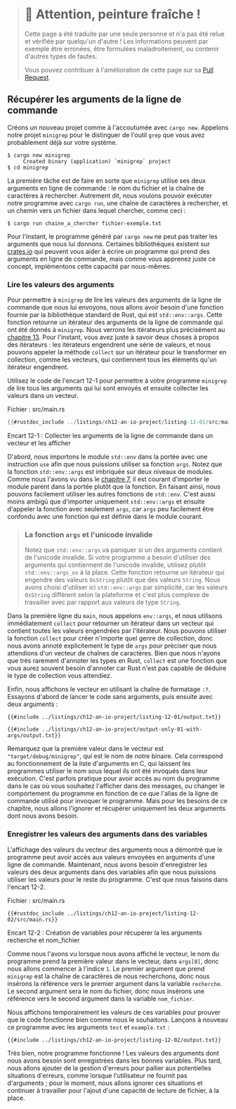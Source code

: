 > # 🚧 Attention, peinture fraîche !
>
> Cette page a été traduite par une seule personne et n'a pas été relue et
> vérifiée par quelqu'un d'autre ! Les informations peuvent par exemple être
> erronées, être formulées maladroitement, ou contenir d'autres types de fautes.
>
> Vous pouvez contribuer à l'amélioration de cette page sur sa
> [Pull Request](https://github.com/Jimskapt/rust-book-fr/pull/133).

<!--
## Accepting Command Line Arguments
-->

## Récupérer les arguments de la ligne de commande

<!--
Let’s create a new project with, as always, `cargo new`. We’ll call our project
`minigrep` to distinguish it from the `grep` tool that you might already have
on your system.
-->

Créons un nouveau projet comme à l'accoutumée avec `cargo new`. Appelons
notre projet `minigrep` pour le distinguer de l'outil `grep` que vous avez
probablement déjà sur votre système.

<!--
```console
$ cargo new minigrep
     Created binary (application) `minigrep` project
$ cd minigrep
```
-->

```console
$ cargo new minigrep
     Created binary (application) `minigrep` project
$ cd minigrep
```

<!--
The first task is to make `minigrep` accept its two command line arguments: the
filename and a string to search for. That is, we want to be able to run our
program with `cargo run`, a string to search for, and a path to a file to
search in, like so:
-->

La première tâche est de faire en sorte que `minigrep` utilise ses deux
arguments en ligne de commande : le nom du fichier et la chaîne de caractères à
rechercher. Autrement dit, nous voulons pouvoir exécuter notre programme avec
`cargo run`, une chaîne de caractères à rechercher, et un chemin vers un
fichier dans lequel chercher, comme ceci :

<!--
```console
$ cargo run searchstring example-filename.txt
```
-->

```console
$ cargo run chaine_a_chercher fichier-exemple.txt
```

<!--
Right now, the program generated by `cargo new` cannot process arguments we
give it. Some existing libraries on [crates.io](https://crates.io/) can help
with writing a program that accepts command line arguments, but because you’re
just learning this concept, let’s implement this capability ourselves.
-->

Pour l'instant, le programme généré par `cargo new` ne peut pas traiter les
arguments que nous lui donnons. Certaines bibliothèques existent sur
[crates.io](https://crates.io/) qui peuvent vous aider à écrire un programme
qui prend des arguments en ligne de commande, mais comme vous apprenez
juste ce concept, implémentons cette capacité par nous-mêmes.

<!--
### Reading the Argument Values
-->

### Lire les valeurs des arguments

<!--
To enable `minigrep` to read the values of command line arguments we pass to
it, we’ll need a function provided in Rust’s standard library, which is
`std::env::args`. This function returns an iterator of the command line
arguments that were given to `minigrep`. We’ll cover iterators fully in
[Chapter 13][ch13]<!-- ignore -- >. For now, you only need to know two details
about iterators: iterators produce a series of values, and we can call the
`collect` method on an iterator to turn it into a collection, such as a vector,
containing all the elements the iterator produces.
-->

Pour permettre à `minigrep` de lire les valeurs des arguments de la ligne de
commande que nous lui envoyons, nous allons avoir besoin d'une fonction fournie
par la bibliothèque standard de Rust, qui est `std::env::args`. Cette fonction
retourne un itérateur des arguments de la ligne de commande qui ont été donnés
à `minigrep`. Nous verrons les itérateurs plus précisément au
[chapitre 13][ch13]<!-- ignore -->. Pour l'instant, vous avez juste à savoir
deux choses à propos des itérateurs : les itérateurs engendrent une série de
valeurs, et nous pouvons appeler la méthode `collect` sur un itérateur pour le
transformer en collection, comme les vecteurs, qui contiennent tous les
éléments qu'un itérateur engendrent.

<!--
Use the code in Listing 12-1 to allow your `minigrep` program to read any
command line arguments passed to it and then collect the values into a vector.
-->

Utilisez le code de l'encart 12-1 pour permettre à votre programme `minigrep`
de lire tous les arguments qui lui sont envoyés et ensuite collecter les
valeurs dans un vecteur.

<!--
<span class="filename">Filename: src/main.rs</span>
-->

<span class="filename">Fichier : src/main.rs</span>

<!--
```rust
{{#rustdoc_include ../listings/ch12-an-io-project/listing-12-01/src/main.rs}}
```
-->

```rust
{{#rustdoc_include ../listings/ch12-an-io-project/listing-12-01/src/main.rs}}
```

<!--
<span class="caption">Listing 12-1: Collecting the command line arguments into
a vector and printing them</span>
-->

<span class="caption">Encart 12-1 : Collecter les arguments de la ligne de
commande dans un vecteur et les afficher</span>

<!--
First, we bring the `std::env` module into scope with a `use` statement so we
can use its `args` function. Notice that the `std::env::args` function is
nested in two levels of modules. As we discussed in [Chapter
7][ch7-idiomatic-use]<!-- ignore -- >, in cases where the desired function is
nested in more than one module, it’s conventional to bring the parent module
into scope rather than the function. By doing so, we can easily use other
functions from `std::env`. It’s also less ambiguous than adding `use
std::env::args` and then calling the function with just `args`, because `args`
might easily be mistaken for a function that’s defined in the current module.
-->

D'abord, nous importons le module `std::env` dans la portée avec une
instruction `use` afin que nous puissions utiliser sa fonction `args`. Notez
que la fonction `std::env::args` est imbriquée sur deux niveaux de modules.
Comme nous l'avons vu dans le [chapitre 7][ch7-idiomatic-use]<!-- ignore -->,
il est courant d'importer le module parent dans la portée plutôt que la
fonction. En faisant ainsi, nous pouvons facilement utiliser les autres
fonctions de `std::env`. C'est aussi moins ambigü que d'importer uniquement
`std::env::args` et ensuite d'appeler la fonction avec seulement `args`, car
`args` peu facilement être confondu avec une fonction qui est définie dans le
module courant.

<!--
> ### The `args` Function and Invalid Unicode
>
> Note that `std::env::args` will panic if any argument contains invalid
> Unicode. If your program needs to accept arguments containing invalid
> Unicode, use `std::env::args_os` instead. That function returns an iterator
> that produces `OsString` values instead of `String` values. We’ve chosen to
> use `std::env::args` here for simplicity, because `OsString` values differ
> per platform and are more complex to work with than `String` values.
-->

> ### La fonction `args` et l'unicode invalide
>
> Notez que `std::env::args` va paniquer si un des arguments contient de
> l'unicode invalide. Si votre programme a besoin d'utiliser des arguments qui
> contiennent de l'unicode invalide, utilisez plutôt `std::env::args_os` à la
> place. Cette fonction retourne un itérateur qui engendre des valeurs `OsString`
> plutôt que des valeurs `String`. Nous avons choisi d'utiliser ici
> `std::env::args` par simplicité, car les valeurs `OsString` diffèrent selon
> la plateforme et c'est plus complexe de travailler avec par rapport aux
> valeurs de type `String`.

<!--
On the first line of `main`, we call `env::args`, and we immediately use
`collect` to turn the iterator into a vector containing all the values produced
by the iterator. We can use the `collect` function to create many kinds of
collections, so we explicitly annotate the type of `args` to specify that we
want a vector of strings. Although we very rarely need to annotate types in
Rust, `collect` is one function you do often need to annotate because Rust
isn’t able to infer the kind of collection you want.
-->

Dans la première ligne du `main`, nous appelons `env::args`, et nous utilisons
immédiatement `collect` pour retourner un itérateur dans un vecteur qui
contient toutes les valeurs engendrées par l'itérateur. Nous pouvons utiliser
la fonction `collect` pour créer n'importe quel genre de collection, donc nous
avons annoté explicitement le type de `args` pour préciser que nous attendions
d'un vecteur de chaînes de caractères. Bien que nous n'ayons que très
rarement d'annoter les types en Rust, `collect` est une fonction que vous
aurez souvent besoin d'annoter car Rust n'est pas capable de déduire le type
de collection vous attendiez.

<!--
Finally, we print the vector using the debug formatter, `:?`. Let’s try running
the code first with no arguments and then with two arguments:
-->

Enfin, nous affichons le vecteur en utilisant la chaîne de formatage `:?`.
Essayons d'abord de lancer le code sans arguments, puis ensuite avec deux
arguments :

<!--
```console
{{#include ../listings/ch12-an-io-project/listing-12-01/output.txt}}
```
-->

```console
{{#include ../listings/ch12-an-io-project/listing-12-01/output.txt}}
```

<!--
```console
{{#include ../listings/ch12-an-io-project/output-only-01-with-args/output.txt}}
```
-->

```console
{{#include ../listings/ch12-an-io-project/output-only-01-with-args/output.txt}}
```

<!--
Notice that the first value in the vector is `"target/debug/minigrep"`, which
is the name of our binary. This matches the behavior of the arguments list in
C, letting programs use the name by which they were invoked in their execution.
It’s often convenient to have access to the program name in case you want to
print it in messages or change behavior of the program based on what command
line alias was used to invoke the program. But for the purposes of this
chapter, we’ll ignore it and save only the two arguments we need.
-->

Remarquez que la première valeur dans le vecteur est
`"target/debug/minigrep"`, qui est le nom de notre binaire. Cela correspond
au fonctionnement de la liste d'arguments en C, qui laissent les programmes
utiliser le nom sous lequel ils ont été invoqués dans leur exécution. C'est
parfois pratique pour avoir accès au nom du programme dans le cas où vous
souhaitez l'afficher dans des messages, ou changer le comportement du programme
en fonction de ce que l'alias de la ligne de commande utilisé pour invoquer le
programme. Mais pour les besoins de ce chapitre, nous allons l'ignorer et
récupérer uniquement les deux arguments dont nous avons besoin.

<!--
### Saving the Argument Values in Variables
-->

### Enregistrer les valeurs des arguments dans des variables

<!--
Printing the value of the vector of arguments illustrated that the program is
able to access the values specified as command line arguments. Now we need to
save the values of the two arguments in variables so we can use the values
throughout the rest of the program. We do that in Listing 12-2.
-->

L'affichage des valeurs du vecteur des arguments nous a démontré que le
programme peut avoir accès aux valeurs envoyées en arguments d'une ligne de
commande. Maintenant, nous avons besoin d'enregistrer les valeurs des deux
arguments dans des variables afin que nous puissions utiliser les valeurs pour
le reste du programme. C'est que nous faisons dans l'encart 12-2.

<!--
<span class="filename">Filename: src/main.rs</span>
-->

<span class="filename">Fichier : src/main.rs</span>

<!--
```rust,should_panic
{{#rustdoc_include ../listings/ch12-an-io-project/listing-12-02/src/main.rs}}
```
-->

```rust,should_panic
{{#rustdoc_include ../listings/ch12-an-io-project/listing-12-02/src/main.rs}}
```

<!--
<span class="caption">Listing 12-2: Creating variables to hold the query
argument and filename argument</span>
-->

<span class="caption">Encart 12-2 : Création de variables pour récupérer la
les arguments recherche et nom_fichier</span>

<!--
As we saw when we printed the vector, the program’s name takes up the first
value in the vector at `args[0]`, so we’re starting at index `1`. The first
argument `minigrep` takes is the string we’re searching for, so we put a
reference to the first argument in the variable `query`. The second argument
will be the filename, so we put a reference to the second argument in the
variable `filename`.
-->

Comme nous l'avons vu lorsque nous avons affiché le vecteur, le nom du
programme prend la première valeur dans le vecteur, dans `args[0]`, donc nous
allons commencer à l'indice `1`. Le premier argument que prend `minigrep` est
la chaîne de caractères de nous recherchons, donc nous insérons la référence
vers le premier argument dans la variable `recherche`. Le second argument sera
le nom du fichier, donc nous insérons une référence vers le second argument
dans la variable `nom_fichier`.

<!--
We temporarily print the values of these variables to prove that the code is
working as we intend. Let’s run this program again with the arguments `test`
and `sample.txt`:
-->

Nous affichons temporairement les valeurs de ces variables pour prouver que le
code fonctionne bien comme nous le souhaitons. Lançons à nouveau ce programme
avec les arguments `test` et `example.txt` :

<!--
```console
{{#include ../listings/ch12-an-io-project/listing-12-02/output.txt}}
```
-->

```console
{{#include ../listings/ch12-an-io-project/listing-12-02/output.txt}}
```

<!--
Great, the program is working! The values of the arguments we need are being
saved into the right variables. Later we’ll add some error handling to deal
with certain potential erroneous situations, such as when the user provides no
arguments; for now, we’ll ignore that situation and work on adding file-reading
capabilities instead.
-->

Très bien, notre programme fonctionne ! Les valeurs des arguments dont nous
avons besoin sont enregistrées dans les bonnes variables. Plus tard, nous
allons ajouter de la gestion d'erreurs pour pallier aux potentielles situations
d'erreurs, comme lorsque l'utilisateur ne fournit pas d'arguments ; pour le
moment, nous allons ignorer ces situations et continuer à travailler pour
l'ajout d'une capacité de lecture de fichier, à la place.

<!--
[ch13]: ch13-00-functional-features.html
[ch7-idiomatic-use]: ch07-04-bringing-paths-into-scope-with-the-use-keyword.html#creating-idiomatic-use-paths
-->

[ch13]: ch13-00-functional-features.html
[ch7-idiomatic-use]: ch07-04-bringing-paths-into-scope-with-the-use-keyword.html
